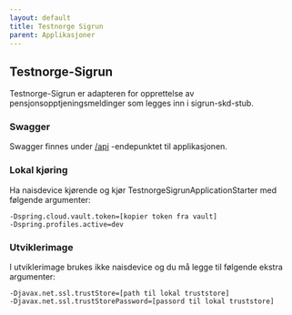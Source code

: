 ```yaml
---
layout: default
title: Testnorge Sigrun
parent: Applikasjoner
---
```


## Testnorge-Sigrun
Testnorge-Sigrun er adapteren for opprettelse av pensjonsopptjeningsmeldinger som legges inn i sigrun-skd-stub.

### Swagger
Swagger finnes under [/api](https://testnorge-sigrun.dev.intern.nav.no/api) -endepunktet til applikasjonen.

### Lokal kjøring
Ha naisdevice kjørende og kjør TestnorgeSigrunApplicationStarter med følgende argumenter:
```
-Dspring.cloud.vault.token=[kopier token fra vault]
-Dspring.profiles.active=dev
```

### Utviklerimage
I utviklerimage brukes ikke naisdevice og du må legge til følgende ekstra argumenter:
```
-Djavax.net.ssl.trustStore=[path til lokal truststore]
-Djavax.net.ssl.trustStorePassword=[passord til lokal truststore]
```
